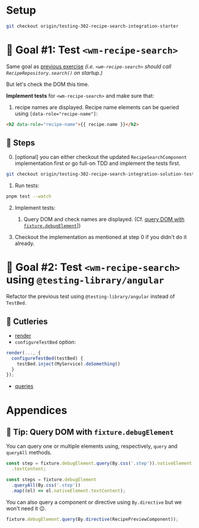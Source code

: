 # Setup

```sh
git checkout origin/testing-302-recipe-search-integration-starter
```

# 🎯 Goal #1: Test `<wm-recipe-search>`

Same goal as [previous exercise](301-recipe-search-isolated.md) _(i.e. `<wm-recipe-search>` should call `RecipeRepository.search()` on startup.)_

But let's check the DOM this time.

**Implement tests** for `<wm-recipe-search>` and make sure that:

1. recipe names are displayed. Recipe name elements can be queried using `[data-role="recipe-name"]`:

```html
<h2 data-role="recipe-name">{{ recipe.name }}</h2>
```

## 📝 Steps

0. [optional] you can either checkout the updated `RecipeSearchComponent` implementation first or go full-on TDD and implement the tests first.
```sh
git checkout origin/testing-302-recipe-search-integration-solution-test-bed apps/whiskmate/src/app/recipe/recipe-search.component.ts
```

1. Run tests:

```sh
pnpm test --watch
```

2. Implement tests:

   1. Query DOM and check names are displayed. (Cf. [query DOM with `fixture.debugElement`](#-tip-query-dom-with-fixturedebugelement)])

3. Checkout the implementation as mentioned at step 0 if you didn't do it already.

# 🎯 Goal #2: Test `<wm-recipe-search>` using `@testing-library/angular`

Refactor the previous test using `@testing-library/angular` instead of `TestBed`.

## 🍴 Cutleries
- [render](https://testing-library.com/docs/angular-testing-library/api#render)
- `configureTestBed` option:
```ts
render(..., {
  configureTestBed(testBed) {
    testBed.inject(MyService).doSomething()
  }
});
```
- [queries](https://testing-library.com/docs/queries/about/)


# Appendices

## 🎁 Tip: Query DOM with `fixture.debugElement`

You can query one or multiple elements using, respectively, `query` and `queryAll` methods.

```ts
const step = fixture.debugElement.query(By.css('.step')).nativeElement
  .textContent;

const steps = fixture.debugElement
  .queryAll(By.css('.step'))
  .map((el) => el.nativeElement.textContent);
```

You can also query a component or directive using `By.directive` but we won't need it 😉.

```ts
fixture.debugElement.query(By.directive(RecipePreviewComponent));
```
